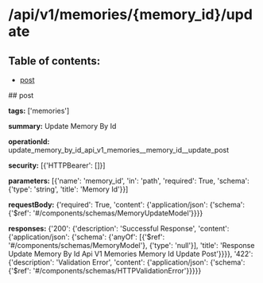 # /api/v1/memories/{memory_id}/update

## Table of contents:
- [post](#post)

<a name="post" />
## post

**tags:** ['memories']

**summary:** Update Memory By Id

**operationId:** update_memory_by_id_api_v1_memories__memory_id__update_post

**security:** [{'HTTPBearer': []}]

**parameters:** [{'name': 'memory_id', 'in': 'path', 'required': True, 'schema': {'type': 'string', 'title': 'Memory Id'}}]

**requestBody:** {'required': True, 'content': {'application/json': {'schema': {'$ref': '#/components/schemas/MemoryUpdateModel'}}}}

**responses:** {'200': {'description': 'Successful Response', 'content': {'application/json': {'schema': {'anyOf': [{'$ref': '#/components/schemas/MemoryModel'}, {'type': 'null'}], 'title': 'Response Update Memory By Id Api V1 Memories  Memory Id  Update Post'}}}}, '422': {'description': 'Validation Error', 'content': {'application/json': {'schema': {'$ref': '#/components/schemas/HTTPValidationError'}}}}}

